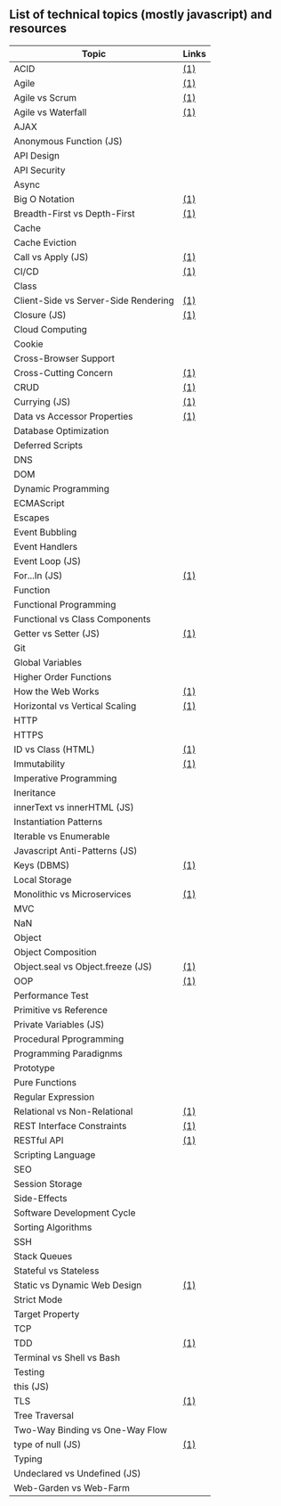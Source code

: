 ## List of technical topics (mostly javascript) and resources ##
Topic | Links
-|-
ACID | [(1)](https://www.geeksforgeeks.org/acid-properties-in-dbms/)
Agile | [(1)](https://www.youtube.com/watch?v=502ILHjX9EE)
Agile vs Scrum | [(1)](https://www.guru99.com/agile-vs-scrum.html)
Agile vs Waterfall | [(1)](https://www.guru99.com/waterfall-vs-agile.html)
AJAX |
Anonymous Function (JS) |
API Design |
API Security |
Async |
Big O Notation | [(1)](https://rob-bell.net/2009/06/a-beginners-guide-to-big-o-notation/)
Breadth-First vs Depth-First | [(1)](https://www.geeksforgeeks.org/bfs-vs-dfs-binary-tree/)
Cache |
Cache Eviction |
Call vs Apply (JS) | [(1)](https://stackoverflow.com/questions/1986896/what-is-the-difference-between-call-and-apply)
CI/CD | [(1)](https://www.atlassian.com/continuous-delivery/principles/continuous-integration-vs-delivery-vs-deployment)
Class |
Client-Side vs Server-Side Rendering | [(1)](https://medium.com/@benjburkholder/javascript-seo-server-side-rendering-vs-client-side-rendering-bc06b8ca2383)
Closure (JS) | [(1)](https://medium.freecodecamp.org/javascript-closures-simplified-d0d23fa06ba4)
Cloud Computing |
Cookie |
Cross-Browser Support |
Cross-Cutting Concern | [(1)](https://stackoverflow.com/questions/23700540/cross-cutting-concern-example)
CRUD | [(1)](https://en.wikipedia.org/wiki/Create,_read,_update_and_delete)
Currying (JS) | [(1)](https://blog.benestudio.co/currying-in-javascript-es6-540d2ad09400)
Data vs Accessor Properties | [(1)](http://www.tuanhuynh.com/blog/2014/defineproperty-data-properties-and-accessor-properties/)
Database Optimization |
Deferred Scripts |
DNS |
DOM |
Dynamic Programming |
ECMAScript |
Escapes |
Event Bubbling |
Event Handlers |
Event Loop (JS) |
For...In (JS) | [(1)](https://stackoverflow.com/questions/500504/why-is-using-for-in-with-array-iteration-a-bad-idea)
Function |
Functional Programming |
Functional vs Class Components |
Getter vs Setter (JS) | [(1)](https://javascript.info/property-accessors)
Git |
Global Variables |
Higher Order Functions |
How the Web Works | [(1)](https://github.com/vasanthk/how-web-works)
Horizontal vs Vertical Scaling | [(1)](http://blakesmith.me/2012/12/08/understanding-horizontal-and-vertical-scaling.html)
HTTP |
HTTPS |
ID vs Class (HTML) | [(1)](https://css-tricks.com/the-difference-between-id-and-class/)
Immutability | [(1)](https://medium.com/dailyjs/the-state-of-immutability-169d2cd11310)
Imperative Programming |
Ineritance |
innerText vs innerHTML (JS) |
Instantiation Patterns |
Iterable vs Enumerable |
Javascript Anti-Patterns (JS) |
Keys (DBMS) | [(1)](https://www.guru99.com/dbms-keys.html)
Local Storage |
Monolithic vs Microservices | [(1)](https://medium.freecodecamp.org/monolith-vs-microservices-which-architecture-is-right-for-your-team-bb840319d531)
MVC |
NaN |
Object |
Object Composition |
Object.seal vs Object.freeze (JS) | [(1)](https://stackoverflow.com/questions/21402108/difference-between-freeze-and-seal-in-javascript)
OOP | [(1)](https://medium.freecodecamp.org/object-oriented-programming-concepts-21bb035f7260)
Performance Test |
Primitive vs Reference |
Private Variables (JS) |
Procedural Pprogramming |
Programming Paradignms |
Prototype |
Pure Functions |
Regular Expression |
Relational vs Non-Relational | [(1)](https://medium.com/@zhenwu93/relational-vs-non-relational-databases-8336870da8bc)
REST Interface Constraints | [(1)](http://exyus.com/articles/rest-the-short-version/)
RESTful API | [(1)](https://restfulapi.net/)
Scripting Language |
SEO |
Session Storage |
Side-Effects |
Software Development Cycle |
Sorting Algorithms |
SSH |
Stack Queues |
Stateful vs Stateless |
Static vs Dynamic Web Design | [(1)](http://www.spiderwriting.co.uk/static-dynamic.php)
Strict Mode |
Target Property |
TCP |
TDD | [(1)](https://medium.freecodecamp.org/test-driven-development-what-it-is-and-what-it-is-not-41fa6bca02a2)
Terminal vs Shell vs Bash |
Testing |
this (JS) |
TLS | [(1)](https://www.cloudflare.com/learning/ssl/what-happens-in-a-tls-handshake/)
Tree Traversal |
Two-Way Binding vs One-Way Flow |
type of null (JS) | [(1)](https://stackoverflow.com/questions/18808226/why-is-typeof-null-object)
Typing |
Undeclared vs Undefined (JS) |
Web-Garden vs Web-Farm |